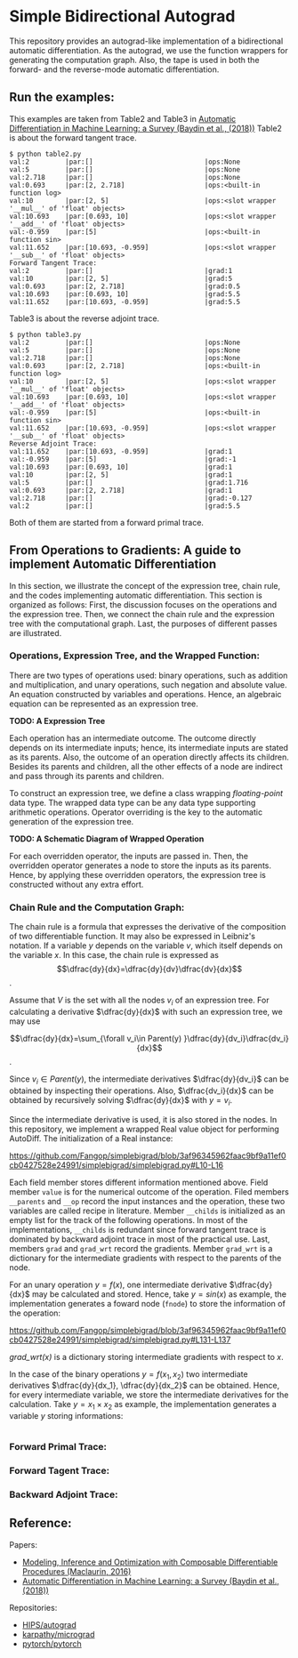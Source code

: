 # Simple Bidirectional Autograd
This repository provides an autograd-like implementation of a bidirectional automatic differentiation.
As the autograd, we use the function wrappers for generating the computation graph.
Also, the tape is used in both the forward- and the reverse-mode automatic differentiation.
## Run the examples:
This examples are taken from Table2 and Table3 in [Automatic Differentiation in Machine Learning: a Survey (Baydin et al., (2018))](https://www.jmlr.org/papers/volume18/17-468/17-468.pdf)
Table2 is about the forward tangent trace.
```
$ python table2.py
val:2         |par:[]                            |ops:None                                              
val:5         |par:[]                            |ops:None                                              
val:2.718     |par:[]                            |ops:None                                              
val:0.693     |par:[2, 2.718]                    |ops:<built-in function log>                           
val:10        |par:[2, 5]                        |ops:<slot wrapper '__mul__' of 'float' objects>       
val:10.693    |par:[0.693, 10]                   |ops:<slot wrapper '__add__' of 'float' objects>       
val:-0.959    |par:[5]                           |ops:<built-in function sin>                           
val:11.652    |par:[10.693, -0.959]              |ops:<slot wrapper '__sub__' of 'float' objects>       
Forward Tangent Trace:
val:2         |par:[]                            |grad:1                             
val:10        |par:[2, 5]                        |grad:5                             
val:0.693     |par:[2, 2.718]                    |grad:0.5                           
val:10.693    |par:[0.693, 10]                   |grad:5.5                           
val:11.652    |par:[10.693, -0.959]              |grad:5.5 
```
Table3 is about the reverse adjoint trace.
```
$ python table3.py
val:2         |par:[]                            |ops:None                                              
val:5         |par:[]                            |ops:None                                              
val:2.718     |par:[]                            |ops:None                                              
val:0.693     |par:[2, 2.718]                    |ops:<built-in function log>                           
val:10        |par:[2, 5]                        |ops:<slot wrapper '__mul__' of 'float' objects>       
val:10.693    |par:[0.693, 10]                   |ops:<slot wrapper '__add__' of 'float' objects>       
val:-0.959    |par:[5]                           |ops:<built-in function sin>                           
val:11.652    |par:[10.693, -0.959]              |ops:<slot wrapper '__sub__' of 'float' objects>       
Reverse Adjoint Trace:
val:11.652    |par:[10.693, -0.959]              |grad:1                             
val:-0.959    |par:[5]                           |grad:-1                            
val:10.693    |par:[0.693, 10]                   |grad:1                             
val:10        |par:[2, 5]                        |grad:1                             
val:5         |par:[]                            |grad:1.716                         
val:0.693     |par:[2, 2.718]                    |grad:1                             
val:2.718     |par:[]                            |grad:-0.127                        
val:2         |par:[]                            |grad:5.5
```
Both of them are started from a forward primal trace.

## From Operations to Gradients: A guide to implement Automatic Differentiation
In this section, we illustrate the concept of the expression tree, chain rule, and the codes implementing automatic differentiation.
This section is organized as follows: First, the discussion focuses on the operations and the expression tree.
Then, we connect the chain rule and the expression tree with the computational graph.
Last, the purposes of different passes are illustrated.

### Operations, Expression Tree, and the Wrapped Function:
There are two types of operations used: binary operations, such as addition and multiplication, and unary operations, such negation and absolute value.
An equation constructed by variables and operations.
Hence, an algebraic equation can be represented as an expression tree.

**TODO: A Expression Tree**

Each operation has an intermediate outcome.
The outcome directly depends on its intermediate inputs; hence, its intermediate inputs are stated as its parents.
Also, the outcome of an operation directly affects its children.
Besides its parents and children, all the other effects of a node are indirect and pass through its parents and children.

To construct an expression tree, we define a class wrapping *floating-point* data type.
The wrapped data type can be any data type supporting arithmetic operations.
Operator overriding is the key to the automatic generation of the expression tree.

**TODO: A Schematic Diagram of Wrapped Operation**

For each overridden operator, the inputs are passed in.
Then, the overridden operator generates a node to store the inputs as its parents.
Hence, by applying these overridden operators, the expression tree is constructed without any extra effort.

### Chain Rule and the Computation Graph:
The chain rule is a formula that expresses the derivative of the composition of two differentiable function.
It may also be expressed in Leibniz's notation. If a variable $y$ depends on the variable $v$, which itself depends on the variable $x$. In this case, the chain rule is expressed as 
$$\dfrac{dy}{dx}=\dfrac{dy}{dv}\dfrac{dv}{dx}$$.

Assume that $V$ is the set with all the nodes $v_i$ of an expression tree.
For calculating a derivative $\dfrac{dy}{dx}$ with such an expression tree, we may use

$$\dfrac{dy}{dx}=\sum_{\forall v_i\in Parent(y) }\dfrac{dy}{dv_i}\dfrac{dv_i}{dx}$$.

Since $v_i\in Parent(y)$, the intermediate derivatives $\dfrac{dy}{dv_i}$ can be obtained by inspecting their operations.
Also, $\dfrac{dv_i}{dx}$ can be obtained by recursively solving $\dfrac{dy}{dx}$ with $y=v_i$.

Since the intermediate derivative is used, it is also stored in the nodes.
In this repository, we implement a wrapped Real value object for performing AutoDiff.
The initialization of a Real instance:

https://github.com/Fangop/simplebigrad/blob/3af96345962faac9bf9a11ef0cb0427528e24991/simplebigrad/simplebigrad.py#L10-L16

Each field member stores different information mentioned above.
Field member `value` is for the numerical outcome of the operation.
Filed members `__parents` and `__op` record the input instances and the operation, these two variables are called recipe in literature.
Member `__childs` is initialized as an empty list for the track of the following operations.
In most of the implementations, `__childs` is redundant since forward tangent trace is dominated by backward adjoint trace in most of the practical use.
Last, members `grad` and `grad_wrt` record the gradients.
Member `grad_wrt` is a dictionary for the intermediate gradients with respect to the parents of the node.

For an unary operation $y=f(x)$, one intermediate derivative $\dfrac{dy}{dx}$ may be calculated and stored.
Hence, take $y=sin(x)$ as example, the implementation generates a foward node (`fnode`) to store the information of the operation:

https://github.com/Fangop/simplebigrad/blob/3af96345962faac9bf9a11ef0cb0427528e24991/simplebigrad/simplebigrad.py#L131-L137

*grad_wrt(x)* is a dictionary storing intermediate gradients with respect to $x$.

In the case of the binary operations $y=f(x_1,x_2)$ two intermediate derivatives $\dfrac{dy}{dx_1}, \dfrac{dy}{dx_2}$ can be obtained.
Hence, for every intermediate variable, we store the intermediate derivatives for the calculation.
Take $y=x_1\times x_2$ as example, the implementation generates a variable $y$ storing informations:
```
```

### Forward Primal Trace:
### Forward Tagent Trace:
### Backward Adjoint Trace:

## Reference:
Papers:
* [Modeling, Inference and Optimization with Composable Differentiable Procedures (Maclaurin, 2016)](https://www.semanticscholar.org/paper/Modeling%2C-Inference-and-Optimization-With-Maclaurin/d5c6ee4468116671dcd811c1518c1dbf54c99e77)
* [Automatic Differentiation in Machine Learning: a Survey (Baydin et al., (2018))](https://www.jmlr.org/papers/volume18/17-468/17-468.pdf)

Repositories:
* [HIPS/autograd](https://github.com/HIPS/autograd)
* [karpathy/micrograd](https://github.com/karpathy/micrograd)
* [pytorch/pytorch](https://github.com/pytorch/pytorch)